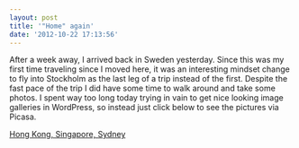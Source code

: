```yaml
---
layout: post
title: '"Home" again'
date: '2012-10-22 17:13:56'
---
```



After a week away, I arrived back in Sweden yesterday. Since this was my first time traveling since I moved here, it was an interesting mindset change to fly into Stockholm as the last leg of a trip instead of the first. Despite the fast pace of the trip I did have some time to walk around and take some photos. I spent way too long today trying in vain to get nice looking image galleries in WordPress, so instead just click below to see the pictures via Picasa.

[Hong Kong, Singapore, Sydney](https://picasaweb.google.com/106395605016970515893/HongKongSingaporeSydney?authuser=0&authkey=Gv1sRgCK3ai6O6yY-x_AE&feat=embedwebsite)

